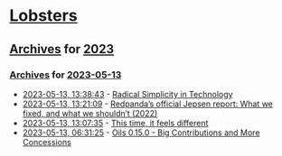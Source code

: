 # [Lobsters](../../../README.md)

## [Archives](../../index.md) for [2023](../index.md)

### [Archives](../../index.md) for [2023-05-13](index.md)

* [2023-05-13, 13:38:43](https://lobste.rs/s/qhqvua/radical_simplicity_technology) - [Radical Simplicity in Technology](http://www.radicalsimpli.city/)
* [2023-05-13, 13:21:09](https://lobste.rs/s/elcibv/redpanda_s_official_jepsen_report_what_we) - [Redpanda’s official Jepsen report: What we fixed, and what we shouldn’t (2022)](https://redpanda.com/blog/redpanda-official-jepsen-report-and-analysis)
* [2023-05-13, 13:07:35](https://lobste.rs/s/fvilxt/this_time_it_feels_different) - [This time, it feels different](https://nadh.in/blog/this-time-it-feels-different/)
* [2023-05-13, 06:31:25](https://lobste.rs/s/fzsxay/oils_0_15_0_big_contributions_more) - [Oils 0.15.0 - Big Contributions and More Concessions](https://www.oilshell.org/blog/2023/05/release-0.15.0.html)
